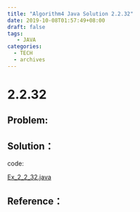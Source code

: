 ```yaml
---
title: "Algorithm4 Java Solution 2.2.32"
date: 2019-10-08T01:57:49+08:00
draft: false
tags:
   - JAVA
categories:
  - TECH
  - archives
---
```



# 2.2.32

## Problem:


## Solution：

code:

[Ex_2_2_32.java](./Ex_2_2_32.java)


## Reference：


